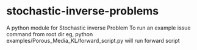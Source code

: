 # stochastic-inverse-problems
A python module for Stochastic inverse Problem
To run an example issue command from root dir eg,
python examples/Porous_Media_KL/forward_script.py 
will run forward script
